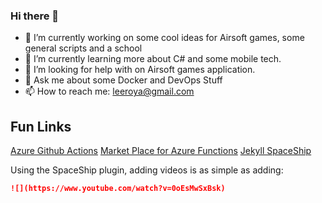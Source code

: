 ### Hi there 👋

- 🔭 I’m currently working on some cool ideas for Airsoft games, some general scripts and a school
- 🌱 I’m currently learning more about C# and some mobile tech.
- 🤔 I’m looking for help with on Airsoft games application.
- 💬 Ask me about some Docker and DevOps Stuff
- 📫 How to reach me: leeroya@gmail.com
<!--
**leeroya/leeroya** is a ✨ _special_ ✨ repository because its `README.md` (this file) appears on your GitHub profile.

Here are some ideas to get you started:

- 🔭 I’m currently working on some cool ideas for Airsoft games, some general scripts and a school application
- 🌱 I’m currently learning more about C# and some mobile tech.
- 👯 I’m looking to collaborate on ...
- 🤔 I’m looking for help with on Airsoft games application.
- 💬 Ask me about some Docker and DevOps Stuff
- 📫 How to reach me: leeroya@gmail.com
- 😄 Pronouns: ...
- ⚡ Fun fact: ...
-->

## Fun Links

[Azure Github Actions](https://docs.microsoft.com/en-us/azure/developer/github/github-actions)
[Market Place for Azure Functions](https://github.com/marketplace?query=Azure&type=actions)
[Jekyll SpaceShip](https://github.com/jeffreytse/jekyll-spaceship)

Using the SpaceShip plugin, adding videos is as simple as adding:

```MARKDOWN
![](https://www.youtube.com/watch?v=0oEsMwSxBsk)
```
